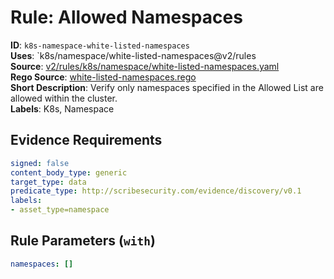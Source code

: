 # Rule: Allowed Namespaces

**ID**: `k8s-namespace-white-listed-namespaces`  
**Uses**: `k8s/namespace/white-listed-namespaces@v2/rules  
**Source**: [v2/rules/k8s/namespace/white-listed-namespaces.yaml](https://github.com/scribe-public/sample-policies/v2/rules/k8s/namespace/white-listed-namespaces.yaml)  
**Rego Source**: [white-listed-namespaces.rego](https://github.com/scribe-public/sample-policies/v2/rules/k8s/namespace/white-listed-namespaces.rego)  
**Short Description**: Verify only namespaces specified in the Allowed List are allowed within the cluster.  
**Labels**: K8s, Namespace

## Evidence Requirements

```yaml
signed: false
content_body_type: generic
target_type: data
predicate_type: http://scribesecurity.com/evidence/discovery/v0.1
labels:
- asset_type=namespace
```
## Rule Parameters (`with`)

```yaml
namespaces: []
```
